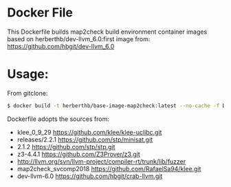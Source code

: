 # Docker File

This Dockerfile builds map2check build environment container images
based on herberthb/dev-llvm_6.0:first image from: https://github.com/hbgit/dev-llvm_6.0

# Usage:
From gitclone:

``` bash
$ docker build -t herberthb/base-image-map2check:latest --no-cache -f Dockerfile .
```

Dockerfile adopts the sources from:
- klee_0_9_29 https://github.com/klee/klee-uclibc.git
- releases/2.2.1 https://github.com/stp/minisat.git
- 2.1.2 https://github.com/stp/stp.git
- z3-4.4.1 https://github.com/Z3Prover/z3.git
- http://llvm.org/svn/llvm-project/compiler-rt/trunk/lib/fuzzer
- map2check_svcomp2018 https://github.com/RafaelSa94/klee.git
- dev-llvm-6.0 https://github.com/hbgit/crab-llvm.git

